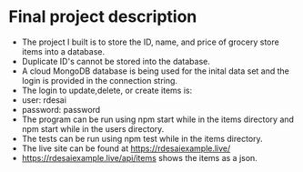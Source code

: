 # Final project description
- The project I built is to store the ID, name, and price of grocery store items into a database.
- Duplicate ID's cannot be stored into the database.
- A cloud MongoDB database is being used for the inital data set and the login is provided in the connection string. 
- The login to update,delete, or create items is:
- user: rdesai
- password: password
- The program can be run using npm start while in the items directory and npm start while in the users directory.
- The tests can be run using npm test while in the items directory. 
- The live site can be found at https://rdesaiexample.live/
- https://rdesaiexample.live/api/items shows the items as a json.